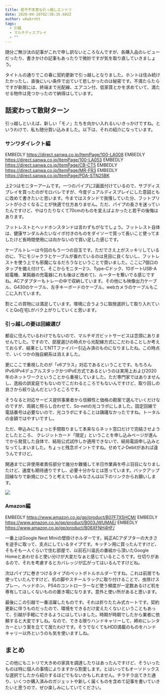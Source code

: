 ```yaml
---
title: 若干不本意な引っ越しエントリ
date: 2020-04-26T02:38:35.602Z
author: wkwkrnht
tags:
  - 引越
  - マルチディスプレイ
  - ""
---
```

随分ご無沙汰の記事がこれで申し訳ないところなんですが、各購入品のレビューだったり、書きかけの記事もあったりで微妙ですが気を取り直していきましょう。

タイトルの通りでこの春に契約更新で引っ越しとなりました。ホントは住み続けたかったし、直後にいい条件で出ていて悲しかったのは秘密です。不満たらたらですが新居には、終端まで光配線、エアコン付、低家賃とかを求めていて、満たせる物件は見つかったので納得はしています。

## 話変わって散財ターン

引っ越しといえば、新しい「モノ」たちを向かい入れるいいきっかけですね。というわけで、私も随分買い込みました。以下は、それの紹介になっています。

### サンワダイレクト編

EMBEDLY https://direct.sanwa.co.jp/ItemPage/100-LA008 EMBEDLY https://direct.sanwa.co.jp/ItemPage/100-LA053
EMBEDLY https://direct.sanwa.co.jp/ItemPage/CB-CT5 EMBEDLY https://direct.sanwa.co.jp/ItemPage/MR-FR3
EMBEDLY https://direct.sanwa.co.jp/ItemPage/PDA-STN25BK

上2つはモニターアームです。一つのパイプに2画面付けているので、サブディスプレイを買ったのがモロバレですが、今度デュアルディスプレイにした意図ともに改めて書きたいと思います。今まではスタンドで我慢していた分、フットプリントが小さくなることが快適で仕方ありません。ただ、パイプの長さを迷っていたんですけど、やはりたりなくて70cmのものを変えばよかったと若干の後悔はあります。

フットレストとヘッドホンスタンドは言わずもがなでしょう。フットレスト自体は、健康サンダルみたいなイボ付きのものをダイソーで買って長いこと使ってましたけど長時間使用には向かないので買い足した感じです。

ケーブルトレーは今回のもう一つの目玉です。ただでさえ上がスッキリしているのに、下にモジャクラとケーブルが垂れているのは見目に良くないし、フットレストを使う上でも邪魔になるだろうなということで買いました。ここに7個口のタップを備え付けて、そこからモニター2つ、Type-Cドック、10ポートUSB-A給電機、某鈍器の充電器(これも後ほど改めて)、ルーターを繋いでる感じですね。ACアダプターもトレーの中で収納しています。その他にも映像出力ケーブル、G430のケーブル、左手キーボードのケーブル、webカメラのケーブルもここに入れています。

割とこの買物には満足しています。環境に合うように取捨選択して取り入れていくとQo在宅Lがバク上がりしていくと思います。

### 引っ越しの要は回線選び

都会に住んでいるわけでもないので、マルチギガビットサービスは念頭にありませんでした。ですので、部屋選びの時点から光配線方式にこだわることしか考えておらず、結果としてNTTファイバー引込み済のものになりましたね。この時点で、いくつかの独自網系は消えました。

更にここで重視したのが「v6プラス」対応であるということです。もちろんIPv6/IPv4デュアルスタックかつIPoE方式であるというのは実用上および2020年のネットワークということから重視していました。ただ専門家ではありませんし、逸般の誤変庭でもないのでこだわるところでもないんですけど、取り回しの良さから絞り込んだというところです。

そうなると対応サービス提供事業者から信頼性と価格の勘案で選んでいくだけなのですが、両親と照らし合わせて、So-netの光コラボにしました。固定回線で電話番号は必要ないので、光コラボにすることは躊躇なかったですね。トータルの金額ではやすいですし。

ただ、申込みにちょっと手間取りまして本来ならネット窓口だけで完結させようとしたところ、  クレジットカード「限定」ということを申し込みページが進んでから発覚した自体で、結局公式試作しか適用できないで、結局電話申し込みとなってしまいました。ちょっと残念ポイントですね。せめてJ-Debitがあれば違うんですけど。

開通までに非使用者責任部分で幾分か難儀して半日作業員を呼ぶ羽目になりましたけど、速度も期待通りですし、必要十分かなとは思っています。バックアップ回線なりで新規にひこうと考えているみなさんは以下のリンクからお願いします。

<a href="//ck.jp.ap.valuecommerce.com/servlet/referral?sid=3464286&pid=886334828" rel="nofollow"><img src="//ad.jp.ap.valuecommerce.com/servlet/gifbanner?sid=3464286&pid=886334828" border="0"></a>

### Amazon編

EMBEDLY https://www.amazon.co.jp/gp/product/B07F7XSHCM/ EMBEDLY https://www.amazon.co.jp/gp/product/B003JWUMAE/
EMBEDLY https://www.amazon.co.jp/gp/product/B06XFNH4HF/

一番上はGoogle Nest Miniの壁掛けホルダーです。純正ACアダプターの大きさを逆手に取って、支点にしているタイプです。キッチン用に買ったんですけど、そもそも一人ぐらいで住む部屋で、以前石川温氏の番組から頂いたGoogle Homeとあわせると使い分けが大変だなぁと感じているところです。仕切りがあるので、それを考慮するとカバレッジが広がってはいるんですけどね。

次はパイプに巻きつけるタイプのペットボトルホルダーですね。これは前居でも使っていたんですけど、机の脚やスチールラックに取り付けることで、虫除けスプレー、ヘッドホン、PS4のコントローラーなど使う頻度が一定数あるけど机を専有してほしくないものの置き場になります。意外と使い所があると思います。

最後にこの引越で一番活躍したものです。それは折りたたみ式カートです。契約更新に伴うものだったので、環境をできるだけ変えたくないということもあって、引越が手軽にできるようにはしていました。時期が時期でしたから業者に依頼すると大変ですしね。なので、できる限りハンドキャリーして、締めにレンタカーという案を立てて居たわけです。そうでなくてもHDD満載のものをハンドキャリー以外というのも気を使いますしね。

## まとめ

この他にもニトリで大きめの家具を調達したりはあったんですけど、そういったものは特に個人の事情によりますから割愛します。とはいってもオーソドックスな選択でしたから紹介するほどでもないかもしれません。チラチラ出てきた通り、いくつか購入済みのガジェットや新しく届くものを含めて記事を書いていきたいと思うので、ぜひ楽しみにしていてください。